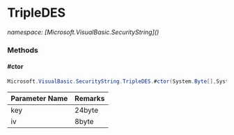 ﻿# TripleDES
_namespace: [Microsoft.VisualBasic.SecurityString](<a href="#" onClick="load('/docs/Microsoft.VisualBasic.SecurityString/index.md')"></a>)_





### Methods

#### #ctor
```csharp
Microsoft.VisualBasic.SecurityString.TripleDES.#ctor(System.Byte[],System.Byte[])
```


|Parameter Name|Remarks|
|--------------|-------|
|key|24byte|
|iv|8byte|



